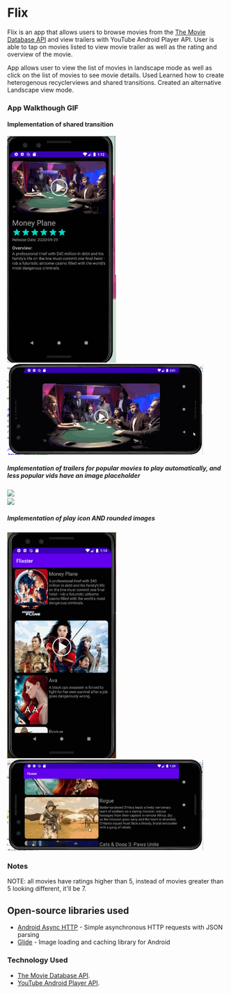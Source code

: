 # Flix
Flix is an app that allows users to browse movies from the [The Movie Database API](http://docs.themoviedb.apiary.io/#) and view trailers with YouTube Android Player API. User 
is able to tap on movies listed to view movie trailer as well as the rating and overview of the movie. 

App allows user to view the list of movies in landscape mode as well as click on the list of movies to see movie details. Used 
Learned how to create heterogenous recyclerviews and shared transitions. Created an alternative Landscape view mode. 



### App Walkthough GIF

#### Implementation of shared transition  <br>
<img src="https://github.com/kallytang/Flixster-App/blob/master/flixter_app_transition.gif" width=250><br>
<img src="https://github.com/kallytang/Flixster-App/blob/master/transitions_land.gif" width=450><br>

##### Implementation of trailers for popular movies to play automatically, and less popular vids have an image placeholder
<img src="https://github.com/kallytang/Flixster-App/blob/master/flixter_app_different_rating_views.gif" width=250><br>
<img src="https://github.com/kallytang/Flixster-App/blob/master/different_rating_views_land.gif" width=450><br>

##### Implementation of play icon AND rounded images<br>
<img src="https://github.com/kallytang/Flixster-App/blob/master/flixter_app_playicon.gif" width=250><br>
<img src="https://github.com/kallytang/Flixster-App/blob/master/flixter_app_playicon_land.gif" width=450><br>

### Notes
NOTE: all movies have ratings higher than 5, instead of movies greater than 5 looking different, it'll be 7.

## Open-source libraries used
- [Android Async HTTP](https://github.com/codepath/CPAsyncHttpClient) - Simple asynchronous HTTP requests with JSON parsing
- [Glide](https://github.com/bumptech/glide) - Image loading and caching library for Android

### Technology Used

- [The Movie Database API](http://docs.themoviedb.apiary.io/#).
- [YouTube Android Player API](https://developers.google.com/youtube/android/player/#).
